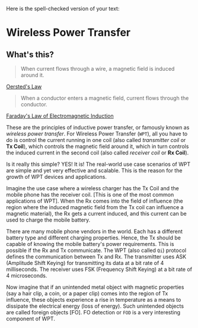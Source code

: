 Here is the spell-checked version of your text:

# Wireless Power Transfer

## What's this?
> When current flows through a wire, a magnetic field is induced around it.

[Oersted's Law](https://www.scienceworld.ca/resource/oersteds-experiment/#:~:text=The%20magnetic%20field%20created%20by,in%20circles%20around%20the%20wire.)

> When a conductor enters a magnetic field, current flows through the conductor.

[Faraday's Law of Electromagnetic Induction](https://www.khanacademy.org/science/ap-physics-2/ap-magnetic-forces-and-magnetic-fields/ap-magnetic-flux-faradays-law/v/lenzs-law#:~:text=Lenz's%20law%20tells%20us%20that,the%20change%20in%20magnetic%20flux.)

These are the principles of inductive power transfer, or famously known as *wireless power transfer*. For Wireless Power Transfer (`WPT`), all you have to do is control the current running in one coil (also called *transmitter coil* or **Tx Coil**), which controls the magnetic field around it, which in turn controls the induced current in the second coil (also called *receiver coil* or **Rx Coil**).

Is it really this simple? YES! It is! The real-world use case scenarios of WPT are simple and yet very effective and scalable. This is the reason for the growth of WPT devices and applications.

Imagine the use case where a wireless charger has the Tx Coil and the mobile phone has the receiver coil. [This is one of the most common applications of WPT]. When the Rx comes into the field of influence (the region where the induced magnetic field from the Tx coil can influence a magnetic material), the Rx gets a current induced, and this current can be used to charge the mobile battery.

There are many mobile phone vendors in the world. Each has a different battery type and different charging properties. Hence, the Tx should be capable of knowing the mobile battery's power requirements. This is possible if the Rx and Tx communicate. The WPT (also called `Qi`) protocol defines the communication between Tx and Rx. The transmitter uses ASK (Amplitude Shift Keying) for transmitting its data at a bit rate of 4 milliseconds. The receiver uses FSK (Frequency Shift Keying) at a bit rate of 4 microseconds.

Now imagine that if an unintended metal object with magnetic properties (say a hair clip, a coin, or a paper clip) comes into the region of Tx influence, these objects experience a rise in temperature as a means to dissipate the electrical energy (loss of energy). Such unintended objects are called foreign objects [FO]. FO detection or `FOD` is a very interesting component of WPT.
